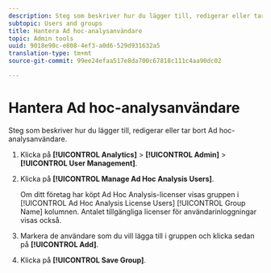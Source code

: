 ```yaml
---
description: Steg som beskriver hur du lägger till, redigerar eller tar bort ad hoc-analysanvändare.
subtopic: Users and groups
title: Hantera Ad hoc-analysanvändare
topic: Admin tools
uuid: 9018e90c-e808-4ef3-a0d6-529d931632a5
translation-type: tm+mt
source-git-commit: 99ee24efaa517e8da700c67818c111c4aa90dc02

---
```



# Hantera Ad hoc-analysanvändare

Steg som beskriver hur du lägger till, redigerar eller tar bort Ad hoc-analysanvändare.

1. Klicka på **[!UICONTROL Analytics]** > **[!UICONTROL Admin]** > **[!UICONTROL User Management]**.
1. Klicka på **[!UICONTROL Manage Ad Hoc Analysis Users]**.

   Om ditt företag har köpt Ad Hoc Analysis-licenser visas gruppen i [!UICONTROL Ad Hoc Analysis License Users] [!UICONTROL Group Name] kolumnen. Antalet tillgängliga licenser för användarinloggningar visas också.

1. Markera de användare som du vill lägga till i gruppen och klicka sedan på **[!UICONTROL Add]**.
1. Klicka på **[!UICONTROL Save Group]**.
